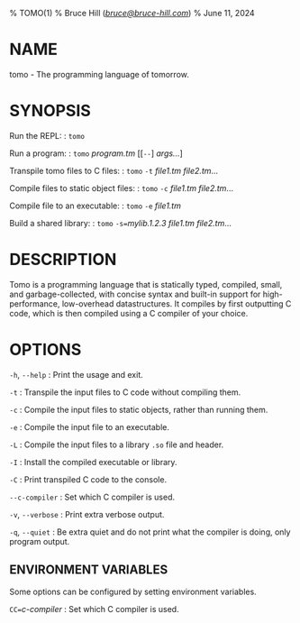 % TOMO(1)
% Bruce Hill (*bruce@bruce-hill.com*)
% June 11, 2024

# NAME

tomo - The programming language of tomorrow.

# SYNOPSIS

Run the REPL:
: `tomo`

Run a program:
: `tomo` *program.tm* \[\[`--`\] *args...*\]

Transpile tomo files to C files:
: `tomo` `-t` *file1.tm* *file2.tm*...

Compile files to static object files:
: `tomo` `-c` *file1.tm* *file2.tm*...

Compile file to an executable:
: `tomo` `-e` *file1.tm*

Build a shared library:
: `tomo` `-s=`*mylib.1.2.3* *file1.tm* *file2.tm*...

# DESCRIPTION

Tomo is a programming language that is statically typed, compiled, small, and
garbage-collected, with concise syntax and built-in support for
high-performance, low-overhead datastructures. It compiles by first outputting
C code, which is then compiled using a C compiler of your choice.

# OPTIONS

`-h`, `--help`
: Print the usage and exit.

`-t`
: Transpile the input files to C code without compiling them.

`-c`
: Compile the input files to static objects, rather than running them.

`-e`
: Compile the input file to an executable.

`-L`
: Compile the input files to a library `.so` file and header.

`-I`
: Install the compiled executable or library.

`-C`
: Print transpiled C code to the console.

`--c-compiler`
: Set which C compiler is used.

`-v`, `--verbose`
: Print extra verbose output.

`-q`, `--quiet`
: Be extra quiet and do not print what the compiler is doing, only program output.

## ENVIRONMENT VARIABLES

Some options can be configured by setting environment variables.

`CC=`*c-compiler*
: Set which C compiler is used.
